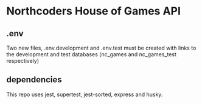 # Northcoders House of Games API

## .env

Two new files, .env.development and .env.test must be created with links to the development and test databases (nc_games and nc_games_test respectively)

## dependencies

This repo uses jest, supertest, jest-sorted, express and husky.
